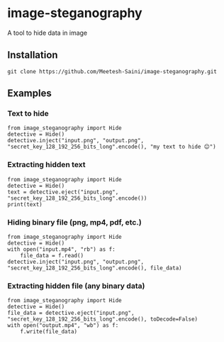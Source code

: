 # image-steganography
A tool to hide data in image

## Installation
```
git clone https://github.com/Meetesh-Saini/image-steganography.git  
```

## Examples 
### Text to hide
```
from image_steganography import Hide  
detective = Hide()  
detective.inject("input.png", "output.png", "secret_key_128_192_256_bits_long".encode(), "my text to hide 😊️")  
```
### Extracting hidden text  
```
from image_steganography import Hide  
detective = Hide()  
text = detective.eject("input.png", "secret_key_128_192_256_bits_long".encode())  
print(text)  
```
###  Hiding binary file (png, mp4, pdf, etc.)
```
from image_steganography import Hide  
detective = Hide()  
with open("input.mp4", "rb") as f:  
    file_data = f.read()  
detective.inject("input.png", "output.png", "secret_key_128_192_256_bits_long".encode(), file_data)  
```
### Extracting hidden file (any binary data)
```
from image_steganography import Hide  
detective = Hide()  
file_data = detective.eject("input.png", "secret_key_128_192_256_bits_long".encode(), toDecode=False)  
with open("output.mp4", "wb") as f:
    f.write(file_data)
```
